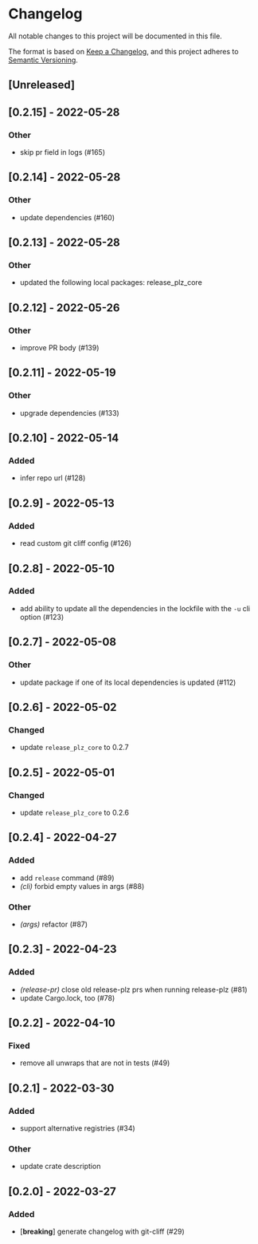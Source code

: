 # Changelog
All notable changes to this project will be documented in this file.

The format is based on [Keep a Changelog](https://keepachangelog.com/en/1.0.0/),
and this project adheres to [Semantic Versioning](https://semver.org/spec/v2.0.0.html).

## [Unreleased]

## [0.2.15] - 2022-05-28

### Other
- skip pr field in logs (#165)

## [0.2.14] - 2022-05-28

### Other
- update dependencies (#160)

## [0.2.13] - 2022-05-28

### Other
- updated the following local packages: release_plz_core

## [0.2.12] - 2022-05-26

### Other
- improve PR body (#139)

## [0.2.11] - 2022-05-19

### Other
- upgrade dependencies (#133)

## [0.2.10] - 2022-05-14

### Added
- infer repo url (#128)

## [0.2.9] - 2022-05-13

### Added
- read custom git cliff config (#126)

## [0.2.8] - 2022-05-10

### Added
- add ability to update all the dependencies in the lockfile with the `-u` cli option (#123)

## [0.2.7] - 2022-05-08

### Other
- update package if one of its local dependencies is updated (#112)

## [0.2.6] - 2022-05-02

### Changed
- update `release_plz_core` to 0.2.7

## [0.2.5] - 2022-05-01

### Changed
- update `release_plz_core` to 0.2.6

## [0.2.4] - 2022-04-27

### Added
- add `release` command (#89)
- *(cli)* forbid empty values in args (#88)

### Other
- *(args)* refactor (#87)

## [0.2.3] - 2022-04-23

### Added
- *(release-pr)* close old release-plz prs when running release-plz (#81)
- update Cargo.lock, too (#78)

## [0.2.2] - 2022-04-10

### Fixed
- remove all unwraps that are not in tests (#49)

## [0.2.1] - 2022-03-30

### Added
- support alternative registries (#34)

### Other
- update crate description

## [0.2.0] - 2022-03-27

### Added
- [**breaking**] generate changelog with git-cliff (#29)
